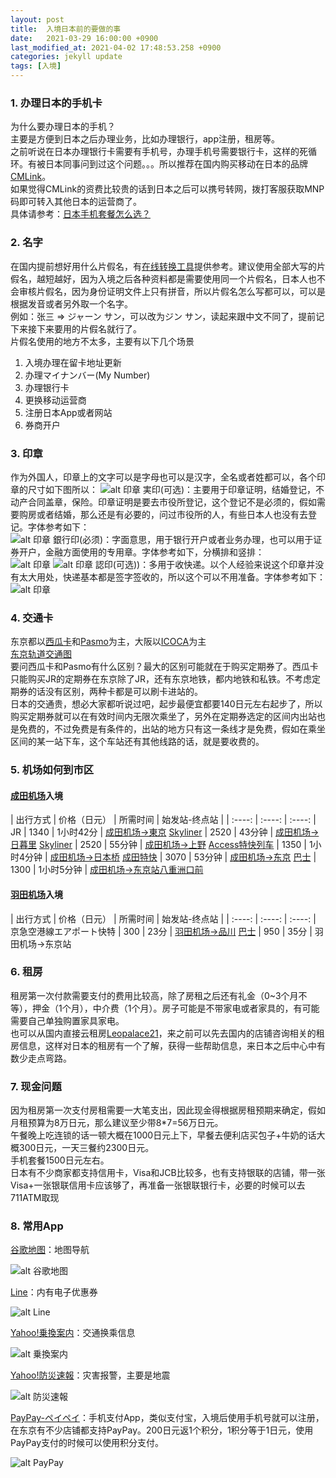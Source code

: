 ```yaml
---
layout: post
title:  入境日本前的要做的事
date:   2021-03-29 16:00:00 +0900
last_modified_at: 2021-04-02 17:48:53.258 +0900
categories: jekyll update
tags: [入境]
---
```


### 1. 办理日本的手机卡
为什么要办理日本的手机？<br />
主要是方便到日本之后办理业务，比如办理银行，app注册，租房等。<br />
之前听说在日本办理银行卡需要有手机号，办理手机号需要银行卡，这样的死循环。有被日本同事问到过这个问题。。。所以推荐在国内购买移动在日本的品牌 [CMLink](https://www.cmlink.com/jp/zh/)。<br />
如果觉得CMLink的资费比较贵的话到日本之后可以携号转网，拨打客服获取MNP码即可转入其他日本的运营商了。<br />
具体请参考：[日本手机套餐怎么选？](/mobile-carriers)

### 2. 名字
在国内提前想好用什么片假名，有[在线转换工具](http://www.hipenpal.com/tool/chinese_simplified_and_traditional_characters_pinyin_to_katakana_converter_in_simplified_chinese.php)提供参考。建议使用全部大写的片假名，越短越好，因为入境之后各种资料都是需要使用同一个片假名，日本人也不会审核片假名，因为身份证明文件上只有拼音，所以片假名怎么写都可以，可以是根据发音或者另外取一个名字。<br />
例如：张三 => ジャーン サン，可以改为ジン サン，读起来跟中文不同了，提前记下来接下来要用的片假名就行了。<br />
片假名使用的地方不太多，主要有以下几个场景
1. 入境办理在留卡地址更新
2. 办理マイナンバー(My Number)
3. 办理银行卡
4. 更换移动运营商
5. 注册日本App或者网站
6. 券商开户

### 3. 印章
作为外国人，印章上的文字可以是字母也可以是汉字，全名或者姓都可以，各个印章的尺寸如下图所以：
![alt 印章](/assets/img/yinzhang.png "印章")
実印(可选)：主要用于印章证明，结婚登记，不动产合同盖章，保险。印章证明是要去市役所登记，这个登记不是必须的，假如需要购房或者结婚，那么还是有必要的，问过市役所的人，有些日本人也没有去登记。字体参考如下：<br />
![alt 印章](/assets/img/yinzhang-font-1.png "印章")
銀行印(必须)：字面意思，用于银行开户或者业务办理，也可以用于证券开户，金融方面使用的专用章。字体参考如下，分横排和竖排：<br />
![alt 印章](/assets/img/yinzhang-font-2.png "印章")
![alt 印章](/assets/img/yinzhang-font-3.png "印章")
認印(可选))：多用于收快递。以个人经验来说这个印章并没有太大用处，快递基本都是签字签收的，所以这个可以不用准备。字体参考如下：
![alt 印章](/assets/img/yinzhang-font-4.png "印章")


### 4. 交通卡
东京都以[西瓜卡](https://www.jreast.co.jp/suica/)和[Pasmo](https://www.pasmo.co.jp/)为主，大阪以[ICOCA](https://www.jr-odekake.net/icoca/)为主<br />
[东京轨道交通图](https://www.tokyometro.jp/cn/subwaymap/index.html)<br />
要问西瓜卡和Pasmo有什么区别？最大的区别可能就在于购买定期券了。西瓜卡只能购买JR的定期券在东京除了JR，还有东京地铁，都内地铁和私铁。不考虑定期券的话没有区别，两种卡都是可以刷卡进站的。<br />日本的交通贵，想必大家都听说过吧，起步最便宜都要140日元左右起步了，所以购买定期券就可以在有效时间内无限次乘坐了，另外在定期券选定的区间内出站也是免费的，不过免费是有条件的，出站的地方只有这一条线才是免费，假如在乘坐区间的某一站下车，这个车站还有其他线路的话，就是要收费的。

### 5. 机场如何到市区
#### [成田机场](https://www.narita-airport.jp/ch1)入境

| 出行方式 | 价格（日元） | 所需时间 | 始发站-终点站 |
| :----: | :----: | :----: |
JR | 1340 | 1小时42分 | [成田机场→東京](https://transit.yahoo.co.jp/search/result?from=%E6%88%90%E7%94%B0%E7%A9%BA%E6%B8%AF%28%E7%A9%BA%E8%B7%AF%29&flatlon=%2C%2C29110&to=%E6%9D%B1%E4%BA%AC&tlatlon=%2C%2C22828&viacode=&viacode=&viacode=&ym=202105&y=2021&m=05&d=31&hh=10&m1=1&m2=1&shin=1&ex=&hb=&al=&lb=&sr=&type=1&ws=3&s=2&ei=&fl=1&tl=3&expkind=1&mtf=&out_y=&mode=&c=&searchOpt=&stype=&ticket=normal&userpass=0&passtype=&detour_id=&fromgid=&togid=&dispym=&dispd=&disptime=&disptype=&dispcnt=&dispbf=&kw=%E6%9D%B1%E4%BA%AC)
[Skyliner](https://www.keisei.co.jp/keisei/tetudou/skyliner/tc/traffic/index.php) | 2520 | 43分钟 | [成田机场→日暮里](https://transit.yahoo.co.jp/search/result?from=%E6%88%90%E7%94%B0%E7%A9%BA%E6%B8%AF%28%E9%89%84%E9%81%93%29&flatlon=%2C%2C22392&to=%E4%B8%8A%E9%87%8E&tlatlon=%2C%2C22528&viacode=&viacode=&viacode=&ym=202105&y=2021&m=05&d=31&hh=10&m1=1&m2=1&shin=&ex=1&hb=&al=&lb=&sr=&type=1&ws=3&s=2&ei=&fl=1&tl=3&expkind=1&mtf=&out_y=&mode=&c=&searchOpt=&stype=&ticket=normal&userpass=0&passtype=&detour_id=&fromgid=&togid=&dispym=&dispd=&disptime=&disptype=&dispcnt=&dispbf=&kw=%E4%B8%8A%E9%87%8E)
[Skyliner](https://www.keisei.co.jp/keisei/tetudou/skyliner/tc/traffic/index.php) | 2520 | 55分钟 | [成田机场→上野](https://transit.yahoo.co.jp/search/result?from=%E6%88%90%E7%94%B0%E7%A9%BA%E6%B8%AF%28%E9%89%84%E9%81%93%29&flatlon=%2C%2C22392&to=%E4%B8%8A%E9%87%8E&tlatlon=%2C%2C22528&viacode=&viacode=&viacode=&ym=202105&y=2021&m=05&d=31&hh=10&m1=1&m2=1&shin=&ex=1&hb=&al=&lb=&sr=&type=1&ws=3&s=2&ei=&fl=1&tl=3&expkind=1&mtf=&out_y=&mode=&c=&searchOpt=&stype=&ticket=normal&userpass=0&passtype=&detour_id=&fromgid=&togid=&dispym=&dispd=&disptime=&disptype=&dispcnt=&dispbf=&kw=%E4%B8%8A%E9%87%8E)
[Access特快列车](https://www.keisei.co.jp/keisei/tetudou/skyliner/tc/traffic/express.php) | 1350 | 1小时4分钟 | [成田机场→日本桥](https://transit.yahoo.co.jp/search/result?from=%E6%88%90%E7%94%B0%E7%A9%BA%E6%B8%AF%28%E9%89%84%E9%81%93%29&flatlon=%2C%2C22392&to=%E6%97%A5%E6%9C%AC%E6%A9%8B%28%E6%9D%B1%E4%BA%AC%E9%83%BD%29&tlatlon=%2C%2C22884&viacode=&viacode=&viacode=&ym=202105&y=2021&m=05&d=31&hh=10&m1=1&m2=1&shin=&ex=1&hb=&al=&lb=&sr=&type=1&ws=3&s=2&ei=&fl=1&tl=3&expkind=1&mtf=&out_y=&mode=&c=&searchOpt=&stype=&ticket=normal&userpass=0&passtype=&detour_id=&fromgid=&togid=&dispym=&dispd=&disptime=&disptype=&dispcnt=&dispbf=&kw=%E6%97%A5%E6%9C%AC%E6%A9%8B%28%E6%9D%B1%E4%BA%AC%E9%83%BD%29)
[成田特快](https://www.jreast.co.jp/tc/nex/) | 3070 | 53分钟 | [成田机场→东京](https://transit.yahoo.co.jp/search/result?from=%E6%88%90%E7%94%B0%E7%A9%BA%E6%B8%AF%28%E9%89%84%E9%81%93%29&flatlon=%2C%2C22392&to=%E6%97%A5%E6%9C%AC%E6%A9%8B%28%E6%9D%B1%E4%BA%AC%E9%83%BD%29&tlatlon=%2C%2C22884&viacode=&viacode=&viacode=&ym=202105&y=2021&m=05&d=31&hh=10&m1=1&m2=1&shin=&ex=1&hb=&al=&lb=&sr=&type=1&ws=3&s=2&ei=&fl=1&tl=3&expkind=1&mtf=&out_y=&mode=&c=&searchOpt=&stype=&ticket=normal&userpass=0&passtype=&detour_id=&fromgid=&togid=&dispym=&dispd=&disptime=&disptype=&dispcnt=&dispbf=&kw=%E6%97%A5%E6%9C%AC%E6%A9%8B%28%E6%9D%B1%E4%BA%AC%E9%83%BD%29)
[巴士](http://access.narita-airport.jp/ch1/timetable_search.html) | 1300 | 1小时5分钟 | [成田机场→东京站八重洲口前](https://transit.yahoo.co.jp/search/result?from=%E6%88%90%E7%94%B0%E7%A9%BA%E6%B8%AF%28%E9%89%84%E9%81%93%29&flatlon=%2C%2C22392&to=%E6%97%A5%E6%9C%AC%E6%A9%8B%28%E6%9D%B1%E4%BA%AC%E9%83%BD%29&tlatlon=%2C%2C22884&viacode=&viacode=&viacode=&ym=202105&y=2021&m=05&d=31&hh=10&m1=1&m2=1&shin=&ex=1&hb=&al=&lb=&sr=&type=1&ws=3&s=2&ei=&fl=1&tl=3&expkind=1&mtf=&out_y=&mode=&c=&searchOpt=&stype=&ticket=normal&userpass=0&passtype=&detour_id=&fromgid=&togid=&dispym=&dispd=&disptime=&disptype=&dispcnt=&dispbf=&kw=%E6%97%A5%E6%9C%AC%E6%A9%8B%28%E6%9D%B1%E4%BA%AC%E9%83%BD%29)

#### [羽田机场](https://tokyo-haneda.com/zh-CHS/index.html)入境

| 出行方式 | 价格（日元） | 所需时间 | 始发站-终点站 |
| :----: | :----: | :----: |
京急空港線エアポート快特 | 300 | 23分 | [羽田机场→品川](https://transit.yahoo.co.jp/search/result?from=%E7%BE%BD%E7%94%B0%E7%A9%BA%E6%B8%AF%28%E7%A9%BA%E8%B7%AF%29&flatlon=%2C%2C22827&to=%E5%93%81%E5%B7%9D&tlatlon=%2C%2C22709&viacode=&viacode=&viacode=&ym=202105&y=2021&m=05&d=31&hh=10&m1=1&m2=1&shin=1&ex=1&hb=&al=&lb=&sr=&type=1&ws=3&s=2&ei=&fl=1&tl=3&expkind=1&mtf=&out_y=&mode=&c=&searchOpt=&stype=&ticket=normal&userpass=0&passtype=&detour_id=&fromgid=&togid=&dispym=&dispd=&disptime=&disptype=&dispcnt=&dispbf=&kw=%E5%93%81%E5%B7%9D)
[巴士](http://www.keikyu-bus.co.jp/airport/h-tokyo/) | 950 | 35分 | 羽田机场→东京站

### 6. 租房
租房第一次付款需要支付的费用比较高，除了房租之后还有礼金（0~3个月不等），押金（1个月），中介费（1个月）。房子可能是不带家电或者家具的，有可能需要自己单独购置家具家电。<br />
也可以从国内直接云租房[Leopalace21](https://cn.leopalace21.com/)，来之前可以先去国内的店铺咨询相关的租房信息，这样对日本的租房有一个了解，获得一些帮助信息，来日本之后中心中有数少走点弯路。

### 7. 现金问题
因为租房第一次支付房租需要一大笔支出，因此现金得根据房租预期来确定，假如月租预算为8万日元，那么建议至少带8*7=56万日元。<br />
午餐晚上吃连锁的话一顿大概在1000日元上下，早餐去便利店买包子+牛奶的话大概300日元，一天三餐约2300日元。<br />
手机套餐1500日元左右。<br />
日本有不少商家都支持信用卡，Visa和JCB比较多，也有支持银联的店铺，带一张Visa+一张银联信用卡应该够了，再准备一张银联银行卡，必要的时候可以去711ATM取现

### 8. 常用App
[谷歌地图](https://apps.apple.com/jp/app/google-maps-transit-food/id585027354)：地图导航

![alt 谷歌地图](/assets/img/googlemap.png "谷歌地图")

[Line](https://apps.apple.com/jp/app/line/id443904275)：内有电子优惠券

![alt Line](/assets/img/line.png "Line")

[Yahoo!乗換案‪内](https://apps.apple.com/jp/app/yahoo-%E4%B9%97%E6%8F%9B%E6%A1%88%E5%86%85/id291676451)：交通换乘信息

![alt 乗換案‪内](/assets/img/yahootransfer.png "乗換案‪内")

[Yahoo!防災速‪報‬](https://apps.apple.com/jp/app/yahoo-%E9%98%B2%E7%81%BD%E9%80%9F%E5%A0%B1/id481914139)：灾害报警，主要是地震

![alt 防災速‪報‬](/assets/img/yahooalert.png "防災速‪報‬")

[PayPay-ペイペイ](https://apps.apple.com/jp/app/paypay-%E3%83%9A%E3%82%A4%E3%83%9A%E3%82%A4-%E3%82%AD%E3%83%A3%E3%83%83%E3%82%B7%E3%83%A5%E3%83%AC%E3%82%B9%E3%81%A7%E3%82%B9%E3%83%9E%E3%83%BC%E3%83%88%E3%81%AB%E3%81%8A%E6%94%AF%E6%89%95%E3%81%84/id1435783608)：手机支付App，类似支付宝，入境后使用手机号就可以注册，在东京有不少店铺都支持PayPay。200日元返1个积分，1积分等于1日元，使用PayPay支付的时候可以使用积分支付。

![alt PayPay](/assets/img/paypay.png "PayPay")